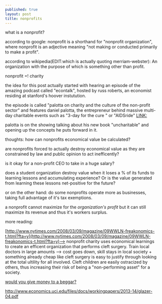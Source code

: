 ```yaml
---
published: true
layout: post
title: nonprofits
---
```

what is a nonprofit?

according to google: nonprofit is a shorthand for "nonprofit organization", where nonprofit is an adjective meaning "not making or conducted primarily to make a profit".

according to wikipedia(EDIT:which is actually quoting merriam-webster): An organization with the purpose of which is something other than profit.

nonprofit =! charity

the idea for this post actually started with hearing an episode of the amazing podcast called "econtalk", hosted by russ roberts, an economist residing at stanford's hoover instutution. 

the episode is called "palotta on charity and the culture of the non-profit sector" and features daniel palotta, the entrepreneur behind massive multi-day charitable events such as "3-day for the cure " or "AIDSride" [LINK:]( http://www.econtalk.org/archives/2013/06/pallotta_on_cha.html)

palotta is on the showing talking about his new book "uncharitable" and opening up the concepts he puts forward in it.

thoughts:
how can nonprofits economical value be calculated?

are nonprofits forced to actually destroy economical value as they are constrained by law and public opinion to act inefficently?

is it okay for a non-profit CEO to take in a huge salary?

does a student organization destroy value when it loses a % of its funds to learning lessons and accumulating experience? Or is the value generated from learning these lessons net-positive for the future?

or on the other hand: do some nonprofits operate more as businesses, taking full advantage of it's tax exemptions.

a nonprofit cannot maximize for the _organization's profit_ but it can still maximize its revenue and thus it's workers surplus.

more reading:

[http://www.nytimes.com/2008/03/09/magazine/09WWLN-freakonomics-t.html?fta=y](http://www.nytimes.com/2008/03/09/magazine/09WWLN-freakonomics-t.html?fta=y)--> nonprofit charity uses economical learnings to create an efficent organization that performs cleft surgery. Train local doctors in large amounts --> cost goes down, skill stays in local society + something already cheap like cleft surgery is easy to justify through looking at the total ultility for all involved. Cleft children are easily ostracized by others, thus increasing their risk of being a "non-performing asset" for a society.

[would you give money to a beggar?](http://freakonomics.com/2007/08/09/freakonomics-quorum-the-economics-of-street-charity/)

http://www.economics.uci.edu/files/docs/workingpapers/2013-14/glazer-04.pdf

